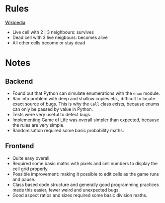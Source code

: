 # Rules

[Wikipedia](https://en.wikipedia.org/wiki/Conway%27s_Game_of_Life)

 - Live cell with 2 | 3 neighbours: survives
 - Dead cell with 3 live neigbours: becomes alive
 - All other cells become or stay dead

# Notes

## Backend

- Found out that Python can simulate enumerations with the `enum` module.
- Ran into problem with deep and shallow copies etc., difficult to locate exact
  source of bugs. This is why the `Cell` class exists, because enums can only be
  passed by value in Python.
- Tests were very useful to detect bugs.
- Implementing Game of Life was overall simpler than expected, because the rules
  are very simple.
- Randomisation required some basic probability maths.

## Frontend

- Quite easy overall.
- Required some basic maths with pixels and cell numbers to display the cell
  grid properly.
- Possible improvement: making it possible to edit cells as the game runs and
  pause.
- Class based code structure and generally good programming practices made this
  easier, fewer weird and unexpected bugs.
- Good aspect ratios and sizes required some basic division maths.

